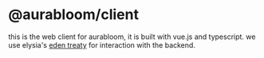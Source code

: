 # @aurabloom/client

this is the web client for aurabloom, it is built with vue.js and typescript.
we use elysia's [eden treaty] for interaction with the backend.


[eden treaty]: https://elysiajs.com/eden/treaty/overview.html
